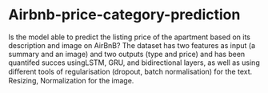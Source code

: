 # Airbnb-price-category-prediction
Is the model able to predict the listing price of the apartment based on its
description and image on AirBnB? The dataset has two features as input (a summary and an image) and two outputs
(type and price) and has been quantifed succes usingLSTM, GRU, and bidirectional layers, as well as using diﬀerent
tools of regularisation (dropout, batch normalisation) for the text. Resizing, Normalization for the image.
